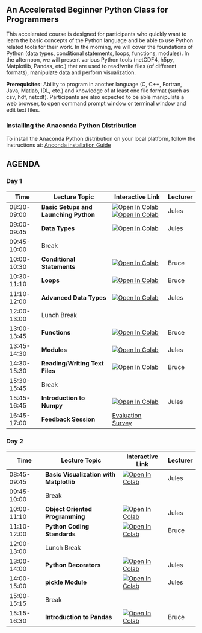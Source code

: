 ## An Accelerated Beginner Python Class for Programmers

This accelerated course is designed for participants who quickly want to learn the basic concepts of the Python language and be able to use Python related tools for their work. In the morning, we will cover the foundations of Python (data types, conditional statements, loops, functions, modules). In the afternoon, we will present various Python tools (netCDF4, h5py, Matplotlib, Pandas, etc.) that are used to read/write files (of different formats), manipulate data and perform visualization.

**Prerequisites**: Ability to program in another language (C, C++, Fortran, Java, Matlab, IDL, etc.) and knowledge of at least one file format (such as csv, hdf, netcdf). Participants are also expected to be able manipulate a web browser, to open command prompt window or terminal window and edit text files.


### Installing the Anaconda Python Distribution

To install the Anaconda Python distribution on your local platform, follow the instructions at: [Anconda installation Guide](https://docs.continuum.io/anaconda/install/)




## AGENDA

### Day 1

| Time | Lecture Topic | Interactive Link | Lecturer |
|------|---------------|------------------|----------|
| 08:30-09:00 | **Basic Setups and Launching Python** | [![Open In Colab](https://colab.research.google.com/assets/colab-badge.svg)](https://colab.research.google.com/github/astg606/py_materials/blob/master/welcome/welcome.ipynb) [![Open In Colab](https://colab.research.google.com/assets/colab-badge.svg)](https://colab.research.google.com/github/astg606/py_materials/blob/master/welcome/running_python.ipynb) | Jules |
| 09:00-09:45 | **Data Types**  | [![Open In Colab](https://colab.research.google.com/assets/colab-badge.svg)](https://colab.research.google.com/github/astg606/py_materials/blob/master/data_types/python_data_types.ipynb) | Jules |
| 09:45-10:00 | Break |  |  |
| 10:00-10:30 | **Conditional Statements**  | [![Open In Colab](https://colab.research.google.com/assets/colab-badge.svg)](https://colab.research.google.com/github/astg606/py_materials/blob/master/conditional_logic/introduction_conditionals.ipynb) | Bruce |
| 10:30-11:10 | **Loops** | [![Open In Colab](https://colab.research.google.com/assets/colab-badge.svg)](https://colab.research.google.com/github/astg606/py_materials/blob/master/loops/introduction_loops.ipynb) | Bruce |
| 11:10-12:00 | **Advanced Data Types** | [![Open In Colab](https://colab.research.google.com/assets/colab-badge.svg)](https://colab.research.google.com/github/astg606/py_materials/blob/master/data_types/python_data_structures.ipynb) | Jules |
| 12:00-13:00 | Lunch Break |  |  |
| 13:00-13:45 | **Functions** | [![Open In Colab](https://colab.research.google.com/assets/colab-badge.svg)](https://colab.research.google.com/github/astg606/py_materials/blob/master/functions_modules/introduction_functions.ipynb) | Bruce |
| 13:45-14:30 | **Modules** | [![Open In Colab](https://colab.research.google.com/assets/colab-badge.svg)](https://colab.research.google.com/github/astg606/py_materials/blob/master/functions_modules/introduction_modules.ipynb) | Jules |
| 14:30-15:30 | **Reading/Writing Text Files** | [![Open In Colab](https://colab.research.google.com/assets/colab-badge.svg)](https://colab.research.google.com/github/astg606/py_materials/blob/master/input_output/introduction_io_text_files.ipynb) | Bruce |
| 15:30-15:45 | Break |  |  |
| 15:45-16:45 | **Introduction to Numpy** | [![Open In Colab](https://colab.research.google.com/assets/colab-badge.svg)](https://colab.research.google.com/github/astg606/py_materials/blob/master/numpy/introduction_numpy.ipynb) | Jules |
| 16:45-17:00 | **Feedback Session** |  <a href="https://www.surveymonkey.com/r/PWQVXH5"> Evaluation Survey </a> | |

### Day 2

| Time | Lecture Topic | Interactive Link | Lecturer |
|------|---------------|------------------|----------|
| 08:45-09:45 | **Basic Visualization with Matplotlib** | [![Open In Colab](https://colab.research.google.com/assets/colab-badge.svg)](https://colab.research.google.com/github/astg606/py_materials/blob/master/visualization/introduction_matplotlib.ipynb) | Jules |
| 09:45-10:00 | Break |  |  |
| 10:00-11:10 | **Object Oriented Programming** | [![Open In Colab](https://colab.research.google.com/assets/colab-badge.svg)](https://colab.research.google.com/github/astg606/py_materials/blob/master/object_oriented_programming/introduction_oop.ipynb) | Jules |
| 11:10-12:00 | **Python Coding Standards** | [![Open In Colab](https://colab.research.google.com/assets/colab-badge.svg)](https://colab.research.google.com/github/astg606/py_materials/blob/master/coding_standards/introduction_coding_standards.ipynb) | Bruce |
| 12:00-13:00 | Lunch Break |  |  |
| 13:00-14:00 | **Python Decorators** | [![Open In Colab](https://colab.research.google.com/assets/colab-badge.svg)](https://colab.research.google.com/github/astg606/py_materials/blob/master/decorators/introduction_decorators.ipynb) | Jules |
| 14:00-15:00 | **pickle Module** | [![Open In Colab](https://colab.research.google.com/assets/colab-badge.svg)](https://colab.research.google.com/github/astg606/py_materials/blob/master/useful_modules/introduction_pickle.ipynb) | Jules |
| 15:00-15:15 | Break |  |  |
| 15:15-16:30 | **Introduction to Pandas** | [![Open In Colab](https://colab.research.google.com/assets/colab-badge.svg)](https://colab.research.google.com/github/astg606/py_materials/blob/master/pandas/introduction_pandas.ipynb) | Bruce |



<!---
| 17:15-17:30 | **Feedback Session** |  |  |
| 17:15-17:30 | **Feedback Session** |  <a href="https://www.surveymonkey.com/r/PWQVXH5"> Evaluation Survey </a> | |
--->
